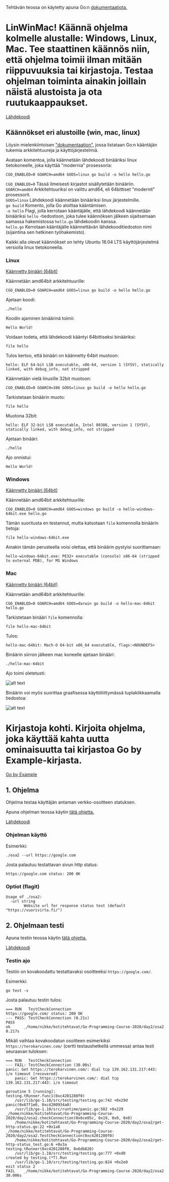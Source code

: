 Tehtävän teossa on käytetty apuna Go:n [dokumentaatiota.](https://golang.org/doc/)

# LinWinMac! Käännä ohjelma kolmelle alustalle: Windows, Linux, Mac. Tee staattinen käännös niin, että ohjelma toimii ilman mitään riippuvuuksia tai kirjastoja. Testaa ohjelman toiminta ainakin joillain näistä alustoista ja ota ruutukaappaukset.

[Lähdekoodi](https://github.com/nikke845/Go-Programming-Course-2020/blob/master/day2/osa1/hello.go)

## Käännökset eri alustoille (win, mac, linux)

Löysin mielenkiintoisen ["dokumentaation"](https://gist.github.com/asukakenji/f15ba7e588ac42795f421b48b8aede63), jossa listataan Go:n kääntäjän tukemia arkkitehtuureja ja käyttöjärjestelmiä.

Avataan komentoa, jolla käännetään lähdekoodi binääriksi linux tietokoneelle, joka käyttää "modernia" prosessoria:

    CGO_ENABLED=0 GOARCH=amd64 GOOS=linux go build -o hello hello.go

`CGO_ENABLED=0` Tässä ilmeisesti kirjastot sisällytetään binääriin.<br>
`GOARCH=amd64` Arkkitehtuuriksi on valittu amd64, eli 64bittiset "modernit" prosessorit.<br>
`GOOS=linux` Lähdekoodi käännetään binääriksi linux järjestelmille.<br>
`go build` Komento, jolla Go aloittaa kääntämisen.<br>
`-o hello` Flagi, jolla kerrotaan kääntäjälle, että lähdekoodi käännetään binääriksi `hello` -tiedostoon, joka tulee käännöksen jälkeen sijaitsemaan samassa hakemistossa `hello.go` lähdekoodin kanssa.<br>
`hello.go` Kerrotaan kääntäjälle käännettävän lähdekooditiedoston nimi (sijaintina sen hetkinen työhakemisto).<br>

Kaikki alla olevat käännökset on tehty Ubuntu 18.04 LTS käyttöjärjestelmä versiolla linux tietokoneella.

### Linux

[Käännetty binääri (64bit)](https://github.com/nikke845/Go-Programming-Course-2020/blob/master/day2/osa1/hello)

Käännetään amd64bit arkkitehtuurille:

    CGO_ENABLED=0 GOARCH=amd64 GOOS=linux go build -o hello hello.go

Ajetaan koodi:

    ./hello

Koodin ajaminen binäärinä toimii:

    Hello World!

Voidaan todeta, että lähdekoodi kääntyi 64bittiseksi binääriksi:

    file hello

Tulos kertoo, että binääri on käännetty 64bit muotoon:

    hello: ELF 64-bit LSB executable, x86-64, version 1 (SYSV), statically linked, with debug_info, not stripped

Käännetään vielä linuxille 32bit muotoon:

    CGO_ENABLED=0 GOARCH=386 GOOS=linux go build -o hello hello.go

Tarkistetaan binäärin muoto:

    file hello

Muotona 32bit:

    hello: ELF 32-bit LSB executable, Intel 80386, version 1 (SYSV), statically linked, with debug_info, not stripped

Ajetaan binääri:

    ./hello

Ajo onnistui:

    Hello World!

### Windows

[Käännetty binääri (64bit)](https://github.com/nikke845/Go-Programming-Course-2020/blob/master/day2/osa1/hello-windows-64bit.exe)

Käännetään amd64bit arkkitehtuurille:

    CGO_ENABLED=0 GOARCH=amd64 GOOS=windows go build -o hello-windows-64bit.exe hello.go

Tämän suoritusta en testannut, mutta katsotaan `file` komennolla binäärin tietoja:

    file hello-windows-64bit.exe

Ainakin tämän perusteella voisi olettaa, että binäärin pystyisi suorittamaan:

    hello-windows-64bit.exe: PE32+ executable (console) x86-64 (stripped to external PDB), for MS Windows

### Mac

[Käännetty binääri (64bit)](https://github.com/nikke845/Go-Programming-Course-2020/blob/master/day2/osa1/hello-mac-64bit)

Käännetään amd64bit arkkitehtuurille:

    CGO_ENABLED=0 GOARCH=amd64 GOOS=darwin go build -o hello-mac-64bit hello.go

Tarkistetaan binääri `file` komennolla:

    file hello-mac-64bit

Tulos:

    hello-mac-64bit: Mach-O 64-bit x86_64 executable, flags:<NOUNDEFS>

Binäärin siirron jälkeen mac koneelle ajetaan binääri:

    ./hello-mac-64bit

Ajo toimi oletetusti:

![alt text](https://github.com/nikke845/Go-Programming-Course-2020/blob/master/day2/osa1/mac_run.jpg "Binäärin suoritus terminaalilla")

Binäärin voi myös suorittaa graafisessa käyttöliittymässä tuplaklikkaamalla tiedostoa:

![alt text](https://github.com/nikke845/Go-Programming-Course-2020/blob/master/day2/osa1/mac_run_doubleclick.jpg "Binäärin suoritus tuplaklikkaamalla")

# Kirjastoja kohti. Kirjoita ohjelma, joka käyttää kahta uutta ominaisuutta tai kirjastoa Go by Example-kirjasta.

[Go by Example](https://gobyexample.com/)

## 1. Ohjelma

Ohjelma testaa käyttäjän antaman verkko-osoitteen statuksen.

Apuna ohjelman teossa käytin [tätä ohjetta.](https://gobyexample.com/http-clients)

[Lähdekoodi](https://github.com/nikke845/Go-Programming-Course-2020/blob/master/day2/osa2/get-http-status.go)

### Ohjelman käyttö

Esimerkki:

    ./osa2 --url https://google.com

Josta palautuu testattavan sivun http status:

    https://google.com status: 200 OK

### Optiot (flagit)

```
Usage of ./osa2:
  -url string
    	Website url for response status test (default "https://vuorivirta.fi/")
```

## 2. Ohjelmaan testi

Apuna testin teossa käytin [tätä ohjetta.](https://gobyexample.com/testing)

[Lähdekoodi](https://github.com/nikke845/Go-Programming-Course-2020/blob/master/day2/osa2/get-http-status_test.go)

### Testin ajo

Testiin on kovakoodattu testattavaksi osoitteeksi `https://google.com/`.

Esimerkki:

    go test -v

Josta palautuu testin tulos:

```
=== RUN   TestCheckConnection
https://google.com/ status: 200 OK
--- PASS: TestCheckConnection (0.21s)
PASS
ok  	_/home/nikke/kotitehtavat/Go-Programming-Course-2020/day2/osa2	0.217s
```

Mikäli vaihtaa kovakoodatun osoitteen esimerkiksi `https://terokarvinen.com/` (certti testaushetkellä ummessa) antaa testi seuraavan tuloksen:

```
=== RUN   TestCheckConnection
--- FAIL: TestCheckConnection (30.00s)
panic: Get https://terokarvinen.com/: dial tcp 139.162.131.217:443: i/o timeout [recovered]
	panic: Get https://terokarvinen.com/: dial tcp 139.162.131.217:443: i/o timeout

goroutine 5 [running]:
testing.tRunner.func1(0xc4201280f0)
	/usr/lib/go-1.10/src/testing/testing.go:742 +0x29d
panic(0x67f1e0, 0xc4200934a0)
	/usr/lib/go-1.10/src/runtime/panic.go:502 +0x229
_/home/nikke/kotitehtavat/Go-Programming-Course-2020/day2/osa2.checkConnection(0x6ce05c, 0x19, 0x0, 0x0)
	/home/nikke/kotitehtavat/Go-Programming-Course-2020/day2/osa2/get-http-status.go:22 +0x1a8
_/home/nikke/kotitehtavat/Go-Programming-Course-2020/day2/osa2.TestCheckConnection(0xc4201280f0)
	/home/nikke/kotitehtavat/Go-Programming-Course-2020/day2/osa2/get-http-status_test.go:6 +0x3a
testing.tRunner(0xc4201280f0, 0x6db820)
	/usr/lib/go-1.10/src/testing/testing.go:777 +0xd0
created by testing.(*T).Run
	/usr/lib/go-1.10/src/testing/testing.go:824 +0x2e0
exit status 2
FAIL	_/home/nikke/kotitehtavat/Go-Programming-Course-2020/day2/osa2	30.006s

```